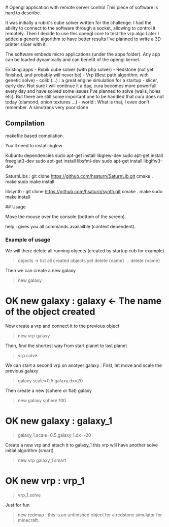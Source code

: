 # Opengl application with remote server control
  This piece of software is hard to describe.

  It was initially a rubik's cube solver written for the challenge.
  I had the ability to connect to the software through a socket, allowing to control it remotely.
  Then I decide to use this opengl core to test the vrp algo
  Later I added a generic algorithm to have better results
  I've planned to write a 3D printer slicer with it.

  The software embeds micro applications (under the apps folder).
  Any app can be loaded dynamically and can benefit of the opengl kernel.

  Existing apps
	- Rubik cube solver (with php solver)
	- Redstone (not yet finished, and probably will never be)
	- Vrp (Best path algorithm, with genetic solve)
	- colib (...) : a great engine simulation for a startup
	- slicer, early dev. Not sure I will continue it a day, cura becomes more powerfull every day and have solved some issues I've planned to solve (walls, holes etc). But there are still some important one to be handled that cura does not today (diamond, onion textures ...)
	- world : What is that, I even don't remember. A simutrans very poor clone


## Compilation

makefile based compilation.

You'll need to instal libglew

Kubuntu dependencies
sudo apt-get install libglew-dev
sudo apt-get install freeglut3-dev
sudo apt-get install libsfml-dev
sudo apt-get install libglfw3-dev


SaturnLibs : git clone https://github.com/hsaturn/SaturnLib.git
	cmake .
	make
	sudo make install

libsynth : git clone https://github.com/hsaturn/synth.git
	cmake .
	make
	sudo make install

## Usage

Move the mouse over the console (bottom of the screen).

help : gives you all commands availailble (context dependent).

### Example of usage

We will there delete all running objects (created by startup.cub for example)

> objects   -> list all created objects yet
> delete {name}
> ...
> delete {name}

Then we can create a new galaxy

> new galaxy
# OK new galaxy : galaxy  <- The name of the object created

Now create a vrp and connect it to the previous object

> new vrp galaxy

Then, find the shortest way from start planet to last planet

> vrp.solve

We can start a second vrp on anotyer galaxy :
First, let move and scale the previous galaxy

> galaxy.scale=0.5
> galaxy.dx=20

Then create a new (sphere or flat) galaxy

> new galaxy sphere 100
# OK new galaxy : galaxy_1
> galaxy_1.scale=0.5
> galaxy_1.dx=-20

Create a new vrp and attach it to galaxy_1
this vrp will have another solve initial algorithm (smart)

> new vrp galaxy_1 smart
# OK new vrp : vrp_1
> vrp_1.solve

Just for fun

> new redmap   : this is an unfinished object for a redstone simulator for minecraft.
